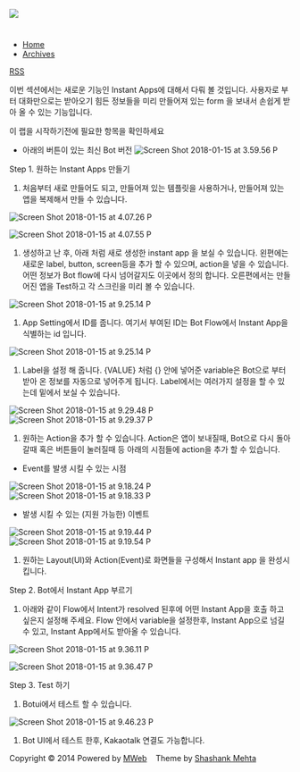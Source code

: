 ![](asset/icon.jpg)

[](index.html)
==============

-   [Home](index.html)
-   [Archives](archives.html)

[RSS](atom.xml "RSS")

이번 섹션에서는 새로운 기능인 Instant Apps에 대해서 다뤄 볼 것입니다.
사용자로 부터 대화만으로는 받아오기 힘든 정보들을 미리 만들어져 있는
form 을 보내서 손쉽게 받아 올 수 있는 기능입니다.

이 랩을 시작하기전에 필요한 항목을 확인하세요

-   아래의 버튼이 있는 최신 Bot 버전 ![Screen Shot 2018-01-15 at 3.59.56
    P](media/15159994715260/Screen%20Shot%202018-01-15%20at%203.59.56%20PM.png)

Step 1. 원하는 Instant Apps 만들기

1.  처음부터 새로 만들어도 되고, 만들어져 있는 템플릿을 사용하거나,
    만들어져 있는 앱을 복제해서 만들 수 있습니다.

![Screen Shot 2018-01-15 at 4.07.26
P](media/15159994715260/Screen%20Shot%202018-01-15%20at%204.07.26%20PM.png)

![Screen Shot 2018-01-15 at 4.07.55
P](media/15159994715260/Screen%20Shot%202018-01-15%20at%204.07.55%20PM.png)

1.  생성하고 난 후, 아래 처럼 새로 생성한 instant app 을 보실 수
    있습니다. 왼편에는 새로운 label, button, screen등을 추가 할 수
    있으며, action을 넣을 수 있습니다. 어떤 정보가 Bot flow에 다시
    넘어갈지도 이곳에서 정의 합니다. 오른편에서는 만들어진 앱을 Test하고
    각 스크린을 미리 볼 수 있습니다.

![Screen Shot 2018-01-15 at 9.25.14
P](media/15159994715260/Screen%20Shot%202018-01-15%20at%209.25.14%20PM.png)

1.  App Setting에서 ID를 줍니다. 여기서 부여된 ID는 Bot Flow에서 Instant
    App을 식별하는 id 입니다.

![Screen Shot 2018-01-15 at 9.25.14
P](media/15159994715260/Screen%20Shot%202018-01-15%20at%209.25.14%20PM.png)

1.  Label을 설정 해 줍니다. {VALUE} 처럼 {} 안에 넣어준 variable은
    Bot으로 부터 받아 온 정보를 자동으로 넣어주게 됩니다. Label에서는
    여러가지 설정을 할 수 있는데 밑에서 보실 수 있습니다.

![Screen Shot 2018-01-15 at 9.29.48
P](media/15159994715260/Screen%20Shot%202018-01-15%20at%209.29.48%20PM.png)\
 ![Screen Shot 2018-01-15 at 9.29.37
P](media/15159994715260/Screen%20Shot%202018-01-15%20at%209.29.37%20PM.png)

1.  원하는 Action을 추가 할 수 있습니다. Action은 앱이 보내질때, Bot으로
    다시 돌아갈때 혹은 버튼들이 눌러질때 등 아래의 시점들에 action을
    추가 할 수 있습니다.

-   Event를 발생 시킬 수 있는 시점

![Screen Shot 2018-01-15 at 9.18.24
P](media/15159994715260/Screen%20Shot%202018-01-15%20at%209.18.24%20PM.png)\
 ![Screen Shot 2018-01-15 at 9.18.33
P](media/15159994715260/Screen%20Shot%202018-01-15%20at%209.18.33%20PM.png)

-   발생 시킬 수 있는 (지원 가능한) 이벤트

![Screen Shot 2018-01-15 at 9.19.44
P](media/15159994715260/Screen%20Shot%202018-01-15%20at%209.19.44%20PM.png)\
 ![Screen Shot 2018-01-15 at 9.19.54
P](media/15159994715260/Screen%20Shot%202018-01-15%20at%209.19.54%20PM.png)

1.  원하는 Layout(UI)와 Action(Event)로 화면들을 구성해서 Instant app 을
    완성시킵니다.

Step 2. Bot에서 Instant App 부르기

1.  아래와 같이 Flow에서 Intent가 resolved 된후에 어떤 Instant App을
    호출 하고 싶은지 설정해 주세요. Flow 안에서 variable을 설정한후,
    Instant App으로 넘길 수 있고, Instant App에서도 받아올 수 있습니다.

![Screen Shot 2018-01-15 at 9.36.11
P](media/15159994715260/Screen%20Shot%202018-01-15%20at%209.36.11%20PM.png)

![Screen Shot 2018-01-15 at 9.36.47
P](media/15159994715260/Screen%20Shot%202018-01-15%20at%209.36.47%20PM.png)

Step 3. Test 하기

1.  Botui에서 테스트 할 수 있습니다.

![Screen Shot 2018-01-15 at 9.46.23
P](media/15159994715260/Screen%20Shot%202018-01-15%20at%209.46.23%20PM.png)

1.  Bot UI에서 테스트 한후, Kakaotalk 연결도 가능합니다.

Copyright © 2014 Powered by [MWeb](http://www.mweb.im)    Theme by
[Shashank Mehta](http://shashankmehta.in/archive/2012/greyshade.html)
